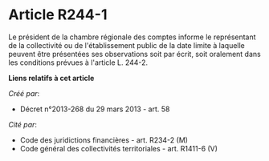 # Article R244-1

Le président de la chambre régionale des comptes informe le représentant de la collectivité ou de l'établissement public de
la date limite à laquelle peuvent être présentées ses observations soit par écrit, soit oralement dans les conditions prévues
à l'article L. 244-2.

**Liens relatifs à cet article**

_Créé par_:

  - Décret n°2013-268 du 29 mars 2013 - art. 58

_Cité par_:

  - Code des juridictions financières - art. R234-2 (M)
  - Code général des collectivités territoriales - art. R1411-6 (V)
